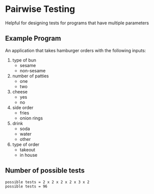 # Pairwise Testing

Helpful for designing tests for programs that have multiple parameters

## Example Program

An application that takes hamburger orders with the following inputs:

1. type of bun
   - sesame
   - non-sesame
2. number of patties
   - one
   - two
3. cheese
   - yes
   - no
4. side order
   - fries
   - onion rings
5. drink
   - soda
   - water
   - other
6. type of order
   - takeout
   - in house

## Number of possible tests

```
possible tests = 2 x 2 x 2 x 2 x 3 x 2
possible tests = 96
```
